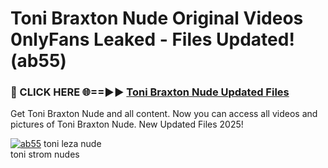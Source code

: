 # Toni Braxton Nude Original Videos 0nlyFans Leaked - Files Updated! (ab55)

<h3>🔴 CLICK HERE 🌐==►► <a href="https://tinyurl.com/4mcuefdz" rel="nofollow">Toni Braxton Nude Updated Files</a></h3>

Get Toni Braxton Nude and all content. Now you can access all videos and pictures of Toni Braxton Nude. New Updated Files 2025!

[![ab55](https://i.imgur.com/StAQSOY.gif)](https://tinyurl.com/4mcuefdz)
toni leza nude<br>
toni strom nudes